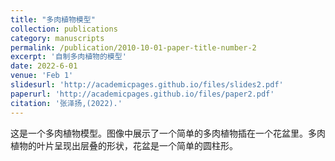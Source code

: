 ```yaml
---
title: "多肉植物模型"
collection: publications
category: manuscripts
permalink: /publication/2010-10-01-paper-title-number-2
excerpt: '自制多肉植物的模型'
date: 2022-6-01
venue: 'Feb 1'
slidesurl: 'http://academicpages.github.io/files/slides2.pdf'
paperurl: 'http://academicpages.github.io/files/paper2.pdf'
citation: '张泽扬,(2022).'
---
```


这是一个多肉植物模型。图像中展示了一个简单的多肉植物插在一个花盆里。多肉植物的叶片呈现出层叠的形状，花盆是一个简单的圆柱形。

